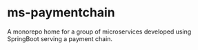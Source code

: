 # ms-paymentchain
A monorepo home for a group of microservices developed using SpringBoot serving a payment chain.
